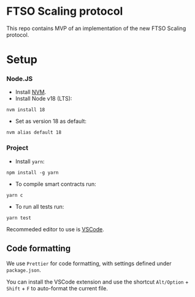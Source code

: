 # FTSO Scaling protocol

This repo contains MVP of an implementation of the new FTSO Scaling protocol.

# Setup

### Node.JS

- Install [NVM](https://github.com/nvm-sh/nvm).
- Install Node v18 (LTS): 
```
nvm install 18
```
- Set as version 18 as default: 
```
nvm alias default 18
```

### Project

- Install `yarn`: 
```
npm install -g yarn
```
- To compile smart contracts run:
```
yarn c
```
- To run all tests run:
```
yarn test
```

Recommeded editor to use is [VSCode](https://code.visualstudio.com/).

## Code formatting

We use `Prettier` for code formatting, with settings defined under `package.json`.

You can install the VSCode extension and use the shortcut `Alt/Option` + `Shift` + `F` to auto-format the current file.
